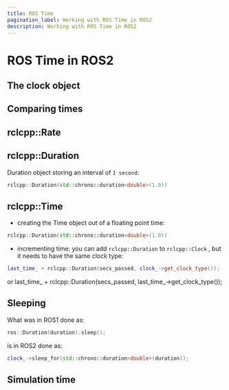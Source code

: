 ```yaml
---
title: ROS Time
pagination_label: Working with ROS Time in ROS2
description: Working with ROS Time in ROS2
---
```


# ROS Time in ROS2

## The clock object

## Comparing times

## rclcpp::Rate

## rclcpp::Duration

Duration object storing an interval of `1 second`:
```cpp
rclcpp::Duration(std::chrono::duration<double>(1.0))
```

## rclcpp::Time

* creating the Time object out of a floating point time:
```cpp
rclcpp::Duration(std::chrono::duration<double>(1.0))
```

* incrementing time: you can add `rclcpp::Duration` to `rclcpp::Clock` , but it needs to have the same clock type:
```cpp
last_time_ + rclcpp::Duration(secs_passed, clock_->get_clock_type());
```
or
last_time_ + rclcpp::Duration(secs_passed, last_time_->get_clock_type());

## Sleeping

What was in ROS1 done as:
```cpp
ros::Duration(duration).sleep();
```
is in ROS2 done as:
```cpp
clock_->sleep_for(std::chrono::duration<double>(duration));
```

## Simulation time
